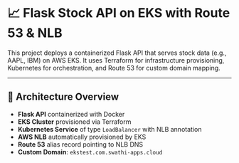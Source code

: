 # 📈 Flask Stock API on EKS with Route 53 & NLB

This project deploys a containerized Flask API that serves stock data (e.g., AAPL, IBM) on AWS EKS. It uses Terraform for infrastructure provisioning, Kubernetes for orchestration, and Route 53 for custom domain mapping.

---

## 🚀 Architecture Overview

- **Flask API** containerized with Docker
- **EKS Cluster** provisioned via Terraform
- **Kubernetes Service** of type `LoadBalancer` with NLB annotation
- **AWS NLB** automatically provisioned by EKS
- **Route 53** alias record pointing to NLB DNS
- **Custom Domain**: `ekstest.com.swathi-apps.cloud`

